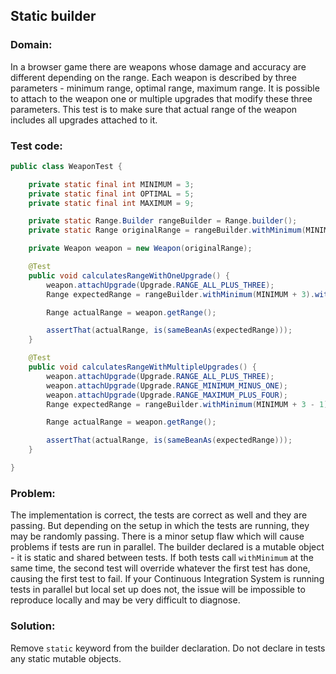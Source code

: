 ## Static builder


### Domain:

In a browser game there are weapons whose damage and accuracy are different depending on the range. Each weapon is described by three parameters - minimum range, optimal range, maximum range. It is possible to attach to the weapon one or multiple upgrades that modify these three parameters. This test is to make sure that actual range of the weapon includes all upgrades attached to it.


### Test code:

```java
public class WeaponTest {

    private static final int MINIMUM = 3;
    private static final int OPTIMAL = 5;
    private static final int MAXIMUM = 9;

    private static Range.Builder rangeBuilder = Range.builder();
    private static Range originalRange = rangeBuilder.withMinimum(MINIMUM).withOptimal(OPTIMAL).withMaximum(MAXIMUM).build();

    private Weapon weapon = new Weapon(originalRange);

    @Test
    public void calculatesRangeWithOneUpgrade() {
        weapon.attachUpgrade(Upgrade.RANGE_ALL_PLUS_THREE);
        Range expectedRange = rangeBuilder.withMinimum(MINIMUM + 3).withOptimal(OPTIMAL + 3).withMaximum(MAXIMUM + 3).build();

        Range actualRange = weapon.getRange();

        assertThat(actualRange, is(sameBeanAs(expectedRange)));
    }

    @Test
    public void calculatesRangeWithMultipleUpgrades() {
        weapon.attachUpgrade(Upgrade.RANGE_ALL_PLUS_THREE);
        weapon.attachUpgrade(Upgrade.RANGE_MINIMUM_MINUS_ONE);
        weapon.attachUpgrade(Upgrade.RANGE_MAXIMUM_PLUS_FOUR);
        Range expectedRange = rangeBuilder.withMinimum(MINIMUM + 3 - 1).withOptimal(OPTIMAL + 3).withMaximum(MAXIMUM + 3 + 4).build();

        Range actualRange = weapon.getRange();

        assertThat(actualRange, is(sameBeanAs(expectedRange)));
    }

}
```


### Problem:

The implementation is correct, the tests are correct as well and they are passing. But depending on the setup in which the tests are running, they may be randomly passing. There is a minor setup flaw which will cause problems if tests are run in parallel. The builder declared is a mutable object - it is static and shared between tests. If both tests call ```withMinimum``` at the same time, the second test will override whatever the first test has done, causing the first test to fail. If your Continuous Integration System is running tests in parallel but local set up does not, the issue will be impossible to reproduce locally and may be very difficult to diagnose.


### Solution:

Remove ```static``` keyword from the builder declaration. Do not declare in tests any static mutable objects.
